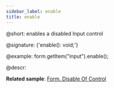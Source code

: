 ```yaml
---
sidebar_label: enable
title: enable
---          
```


@short: enables a disabled Input control

@signature: {'enable(): void;'}

@example:
form.getItem("input").enable();

@descr:

**Related sample**: [Form. Disable Of Control](https://snippet.dhtmlx.com/n0ndn215)
